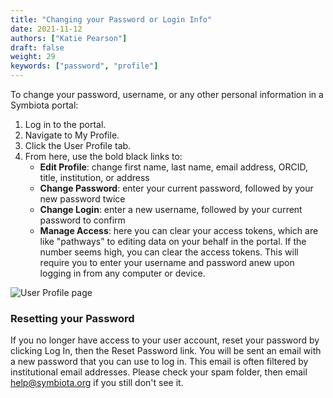```yaml
---
title: "Changing your Password or Login Info"
date: 2021-11-12
authors: ["Katie Pearson"]
draft: false
weight: 29
keywords: ["password", "profile"]
---
```


To change your password, username, or any other personal information in a Symbiota portal:

1. Log in to the portal.
2. Navigate to My Profile.
3. Click the User Profile tab.
4. From here, use the bold black links to:
   - **Edit Profile**: change first name, last name, email address, ORCID, title, institution, or address
   - **Change Password**: enter your current password, followed by your new password twice
   - **Change Login**: enter a new username, followed by your current password to confirm
   - **Manage Access**: here you can clear your access tokens, which are like "pathways" to editing data on your behalf in the portal. If the number seems high, you can clear the access tokens. This will require you to enter your username and password anew upon logging in from any computer or device.

![User Profile page](/img/UserProfile.png)

### Resetting your Password

If you no longer have access to your user account, reset your password by clicking Log In, then the Reset Password link. You will be sent an email with a new password that you can use to log in. This email is often filtered by institutional email addresses. Please check your spam folder, then email [help@symbiota.org](mailto:help@symbiota.org) if you still don't see it.
